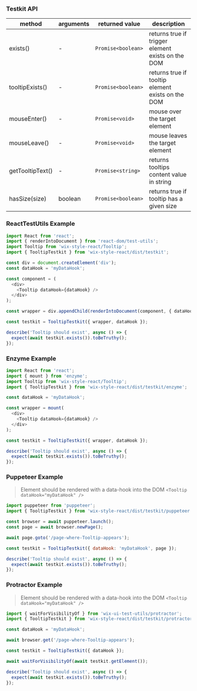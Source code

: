 ### Testkit API

| method           | arguments | returned value     | description                                       |
| ---------------- | --------- | ------------------ | ------------------------------------------------- |
| exists()         | -         | `Promise<boolean>` | returns true if trigger element exists on the DOM |
| tooltipExists()  | -         | `Promise<boolean>` | returns true if tooltip element exists on the DOM |
| mouseEnter()     | -         | `Promise<void>`    | mouse over the target element                     |
| mouseLeave()     | -         | `Promise<void>`    | mouse leaves the target element                   |
| getTooltipText() | -         | `Promise<string>`  | returns tooltips content value in string          |
| hasSize(size)    | boolean   | `Promise<boolean>` | returns true if tooltip has a given size          |

### ReactTestUtils Example

```javascript
import React from 'react';
import { renderIntoDocument } from 'react-dom/test-utils';
import Tooltip from 'wix-style-react/Tooltip';
import { TooltipTestkit } from 'wix-style-react/dist/testkit';

const div = document.createElement('div');
const dataHook = 'myDataHook';

const component = (
  <div>
    <Tooltip dataHook={dataHook} />
  </div>
);

const wrapper = div.appendChild(renderIntoDocument(component, { dataHook }));

const testkit = TooltipTestkit({ wrapper, dataHook });

describe('Tooltip should exist', async () => {
  expect(await testkit.exists()).toBeTruthy();
});
```

### Enzyme Example

```javascript
import React from 'react';
import { mount } from 'enzyme';
import Tooltip from 'wix-style-react/Tooltip';
import { TooltipTestkit } from 'wix-style-react/dist/testkit/enzyme';

const dataHook = 'myDataHook';

const wrapper = mount(
  <div>
    <Tooltip dataHook={dataHook} />
  </div>
);

const testkit = TooltipTestkit({ wrapper, dataHook });

describe('Tooltip should exist', async () => {
  expect(await testkit.exists()).toBeTruthy();
});
```

### Puppeteer Example

> Element should be rendered with a data-hook into the DOM `<Tooltip dataHook="myDataHook" />`

```javascript
import puppeteer from 'puppeteer';
import { TooltipTestkit } from 'wix-style-react/dist/testkit/puppeteer';

const browser = await puppeteer.launch();
const page = await browser.newPage();

await page.goto('/page-where-Tooltip-appears');

const testkit = TooltipTestkit({ dataHook: 'myDataHook', page });

describe('Tooltip should exist', async () => {
  expect(await testkit.exists()).toBeTruthy();
});
```

### Protractor Example

> Element should be rendered with a data-hook into the DOM `<Tooltip dataHook="myDataHook" />`

```javascript
import { waitForVisibilityOf } from 'wix-ui-test-utils/protractor';
import { TooltipTestkit } from 'wix-style-react/dist/testkit/protractor';

const dataHook = 'myDataHook';

await browser.get('/page-where-Tooltip-appears');

const testkit = TooltipTestkit({ dataHook });

await waitForVisibilityOf(await testkit.getElement());

describe('Tooltip should exist', async () => {
  expect(await testkit.exists()).toBeTruthy();
});
```
